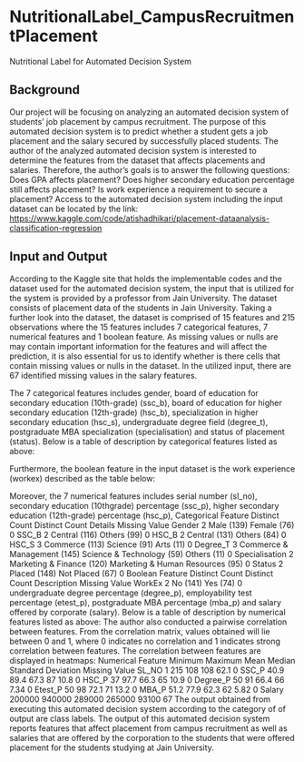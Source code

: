 # NutritionalLabel_CampusRecruitmentPlacement
Nutritional Label for Automated Decision System

## Background
Our project will be focusing on analyzing an automated decision system of students’ job
placement by campus recruitment. The purpose of this automated decision system is to predict
whether a student gets a job placement and the salary secured by successfully placed students.
The author of the analyzed automated decision system is interested to determine the features
from the dataset that affects placements and salaries. Therefore, the author’s goals is to answer
the following questions: Does GPA affects placement? Does higher secondary education
percentage still affects placement? Is work experience a requirement to secure a placement?
Access to the automated decision system including the input dataset can be located by the link:
https://www.kaggle.com/code/atishadhikari/placement-dataanalysis-classification-regression

## Input and Output
According to the Kaggle site that holds the implementable codes and the dataset used for
the automated decision system, the input that is utilized for the system is provided by a professor
from Jain University. The dataset consists of placement data of the students in Jain University.
Taking a further look into the dataset, the dataset is comprised of 15 features and 215
observations where the 15 features includes 7 categorical features, 7 numerical features and 1
boolean feature. As missing values or nulls are may contain important information for the
features and will affect the prediction, it is also essential for us to identify whether is there cells
that contain missing values or nulls in the dataset. In the utilized input, there are 67 identified
missing values in the salary features.

The 7 categorical features includes gender, board of education for secondary education
(10th-grade) (ssc_b), board of education for higher secondary education (12th-grade) (hsc_b),
specialization in higher secondary education (hsc_s), undergraduate degree field (degree_t),
postgraduate MBA specialization (specialisation) and status of placement (status). Below is a
table of description by categorical features listed as above:




Furthermore, the boolean feature in the input dataset is the work experience (workex) described
as the table below:

Moreover, the 7 numerical features includes serial number (sl_no), secondary education (10thgrade)
percentage (ssc_p), higher secondary education (12th-grade) percentage (hsc_p),
Categorical Feature Distinct
Count
Distinct Count Details Missing Value
Gender 2 Male (139)
Female (76)
0
SSC_B 2 Central (116)
Others (99)
0
HSC_B 2 Central (131)
Others (84)
0
HSC_S 3 Commerce (113)
Science (91)
Arts (11)
0
Degree_T 3 Commerce & Management (145)
Science & Technology (59)
Others (11)
0
Specialisation 2 Marketing & Finance (120)
Marketing & Human Resources (95)
0
Status 2 Placed (148)
Not Placed (67)
0
Boolean Feature Distinct Count Distinct Count Description Missing Value
WorkEx 2 No (141)
Yes (74)
0
undergraduate degree percentage (degree_p), employability test percentage (etest_p),
postgraduate MBA percentage (mba_p) and salary offered by corporate (salary). Below is a table
of description by numerical features listed as above:
The author also conducted a pairwise correlation between features. From the correlation
matrix, values obtained will lie between 0 and 1, where 0 indicates no correlation and 1 indicates
strong correlation between features. The correlation between features are displayed in heatmaps:
Numerical
Feature
Minimum Maximum Mean Median Standard
Deviation
Missing
Value
SL_NO 1 215 108 108 62.1 0
SSC_P 40.9 89.4 67.3 87 10.8 0
HSC_P 37 97.7 66.3 65 10.9 0
Degree_P 50 91 66.4 66 7.34 0
Etest_P 50 98 72.1 71 13.2 0
MBA_P 51.2 77.9 62.3 62 5.82 0
Salary 200000 940000 289000 265000 93100 67
The output obtained from executing this automated decision system according to the
category of of output are class labels. The output of this automated decision system reports
features that affect placement from campus recruitment as well as salaries that are offered by the
corporation to the students that were offered placement for the students studying at Jain
University.
